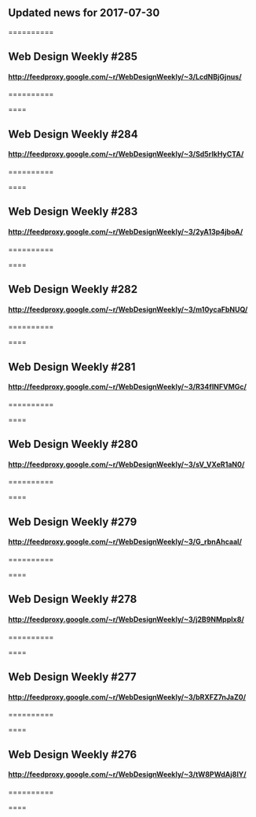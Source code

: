## Updated news for 2017-07-30 

==========
## Web Design Weekly #285
#### http://feedproxy.google.com/~r/WebDesignWeekly/~3/LcdNBjGjnus/

==========

====
## Web Design Weekly #284
#### http://feedproxy.google.com/~r/WebDesignWeekly/~3/Sd5rlkHyCTA/

==========

====
## Web Design Weekly #283
#### http://feedproxy.google.com/~r/WebDesignWeekly/~3/2yA13p4jboA/

==========

====
## Web Design Weekly #282
#### http://feedproxy.google.com/~r/WebDesignWeekly/~3/m10ycaFbNUQ/

==========

====
## Web Design Weekly #281
#### http://feedproxy.google.com/~r/WebDesignWeekly/~3/R34fINFVMGc/

==========

====
## Web Design Weekly #280
#### http://feedproxy.google.com/~r/WebDesignWeekly/~3/sV_VXeR1aN0/

==========

====
## Web Design Weekly #279
#### http://feedproxy.google.com/~r/WebDesignWeekly/~3/G_rbnAhcaaI/

==========

====
## Web Design Weekly #278
#### http://feedproxy.google.com/~r/WebDesignWeekly/~3/j2B9NMpplx8/

==========

====
## Web Design Weekly #277
#### http://feedproxy.google.com/~r/WebDesignWeekly/~3/bRXFZ7nJaZ0/

==========

====
## Web Design Weekly #276
#### http://feedproxy.google.com/~r/WebDesignWeekly/~3/tW8PWdAj8IY/

==========

====
